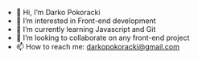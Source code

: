 - 👋 Hi, I’m Darko Pokoracki
- 👀 I’m interested in Front-end development
- 🌱 I’m currently learning Javascript and Git
- 💞️ I’m looking to collaborate on any front-end project
- 📫 How to reach me: darkopokoracki@gmail.com

